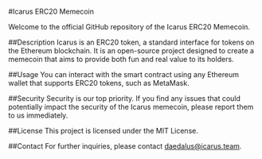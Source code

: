 #Icarus ERC20 Memecoin

Welcome to the official GitHub repository of the Icarus ERC20 Memecoin.

##Description
Icarus is an ERC20 token, a standard interface for tokens on the Ethereum blockchain. It is an open-source project designed to create a memecoin that aims to provide both fun and real value to its holders.

##Usage
You can interact with the smart contract using any Ethereum wallet that supports ERC20 tokens, such as MetaMask.

##Security
Security is our top priority. If you find any issues that could potentially impact the security of the Icarus memecoin, please report them to us immediately.

##License
This project is licensed under the MIT License.

##Contact
For further inquiries, please contact daedalus@icarus.team.
